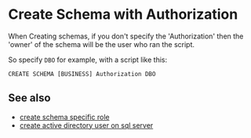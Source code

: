 ﻿# Create Schema with Authorization

When Creating schemas, if you don't specify the 'Authorization' then the 'owner' of the schema will be the user who ran the script.

So specify `DBO` for example, with a script like this:

	CREATE SCHEMA [BUSINESS] Authorization DBO

## See also

- [create schema specific role](../sql_server/create_schema_specific_role.md)
- [create active directory user on sql server](../sql_server/create_active_directory_user_on_sql_server.md)